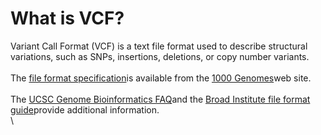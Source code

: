 # What is VCF?
<!-- pombase_categories: Data Submission and Formats -->

Variant Call Format (VCF) is a text file format used to describe
structural variations, such as SNPs, insertions, deletions, or copy
number variants.\
\
The [file format specification](http://www.1000genomes.org/wiki/Analysis/Variant%20Call%20Format/vcf-variant-call-format-version-41)is
available from the [1000 Genomes](http://www.1000genomes.org/)web site.\
\
The [UCSC Genome Bioinformatics FAQ](http://genome.ucsc.edu/FAQ/FAQformat.html#format10.1)and the [Broad Institute file format guide](http://www.broadinstitute.org/software/igv/VCF)provide additional
information.\
\


